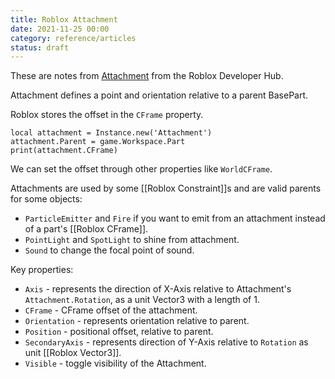```yaml
---
title: Roblox Attachment
date: 2021-11-25 00:00
category: reference/articles
status: draft
---
```


These are notes from [Attachment](https://developer.roblox.com/en-us/api-reference/class/Attachment) from the Roblox Developer Hub.

Attachment defines a point and orientation relative to a parent BasePart.

Roblox stores the offset in the `CFrame` property.

```
local attachment = Instance.new('Attachment')
attachment.Parent = game.Workspace.Part
print(attachment.CFrame)
```

We can set the offset through other properties like `WorldCFrame`.

Attachments are used by some [[Roblox Constraint]]s and are valid parents for some objects:

* `ParticleEmitter` and `Fire` if you want to emit from an attachment instead of a part's [[Roblox CFrame]].
* `PointLight` and `SpotLight` to shine from attachment.
* `Sound` to change the focal point of sound.

Key properties:

* `Axis` - represents the direction of X-Axis relative to Attachment's `Attachment.Rotation`, as a unit Vector3 with a length of 1.
* `CFrame` - CFrame offset of the attachment.
* `Orientation` - represents orientation relative to parent.
* `Position` - positional offset, relative to parent.
* `SecondaryAxis` - represents direction of Y-Axis relative to `Rotation` as unit [[Roblox Vector3]].
* `Visible` - toggle visibility of the Attachment.